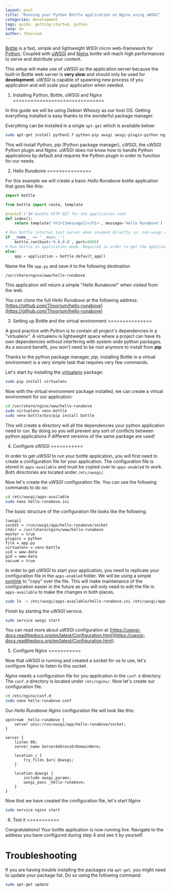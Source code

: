 ```yaml
---
layout: post
title: "Running your Python Bottle application on Nginx using uWSGI"
categories: development
tags: guide, getting-started, python
lang: en
author: thoorium
---
```


[Bottle](http://bottlepy.org/) is a fast, simple and lightweight WSGI micro web-framework for [Python](https://www.python.org/). Coupled with [uWSGI](https://uwsgi-docs.readthedocs.org/en/latest/) and [Nginx](http://nginx.org/) bottle will reach high performances to serve and distribute your content.

This setup will make use of _uWSGI_ as the application server because the built-in Bottle web server is __very slow__ and should only be used for __development__. _uWSGI_ is capable of spawning new process of you application and will scale your application when needed.

1. Installing Python, Bottle, uWSGI and Nginx
===============================

In this guide we will be using _Debian Wheezy_ as our host OS. Getting everything installed is easy thanks to the wonderful package manager.

Everything can be installed in a single ``apt-get`` which is available below:

```bash
sudo apt-get install python2.7 python-pip uwsgi uwsgi-plugin-python nginx
```

This will install Python, pip (Python package manager), uWSGI, the uWSGI Python plugin and Nginx. _uWSGI_ does not know how to handle Python applications by default and requires the Python plugin in order to function for our needs.

2. Hello Runabove
===============

For this example we will create a basic _Hello Runabove_ bottle application that goes like this:

```python
import bottle

from bottle import route, template

@route('/')# Handle HTTP GET for the application root
def index():
    return template('<h1>{{message}}</h1>', message='Hello Runabove')

# Run bottle internal test server when invoked directly ie: non-uxsgi mode
if __name__ == '__main__':
    bottle.run(host='0.0.0.0', port=8080)
# Run bottle in application mode. Required in order to get the application working with uWSGI!
else:
    app = application = bottle.default_app()
```

Name the file ``app.py`` and save it to the following destination

```bash
/usr/share/nginx/www/hello-runabove
```

This application will return a simple "Hello Runabove!" when visited from the web.

You can clone the full _Hello Runabove_ at the following address: [https://github.com/Thoorium/hello-runabove](https://github.com/Thoorium/hello-runabove)

3. Setting up Bottle and the virtual environment
===============

A good practice with Python is to contain all project's dependencies in a "virtualenv". A virtualenv is lightweight space where a project can have its own dependencies without interfering with system wide python packages. As a second benefit, you won't need to be root anymore to install from __pip__.

Thanks to the python package manager, _pip_, installing Bottle in a virtual environment is a very simple task that requires very few commands.

Let's start by installing the [virtualenv](https://virtualenv.pypa.io/) package:

```bash
sudo pip install virtualenv
```

Now with the virtual environment package installed, we can create a virtual environment for our application:

```bash
cd /usr/share/nginx/www/hello-runabove
sudo virtualenv venv-bottle
sudo venv-bottle/bin/pip install bottle
```

This will create a directory will all the dependencies your python application need to run. By doing so you will prevent any sort of conflicts between python applications if different versions of the same package are used!

4. Configure uWSGI
===========

In order to get _uWSGI_ to run your bottle application, you will first need to create a configuration file for your application. The configuration file is stored in ``apps-available`` and must be copied over to ``apps-enabled`` to work. Both directories are located under ``/etc/uwsgi/``.

Now let's create the _uWSGI_ configuration file. You can use the following commands to do so:

```bash
cd /etc/uwsgi/apps-available
sudo nano hello-runabove.ini
```

The basic structure of the configuration file looks like the following:

```
[uwsgi]
socket = /run/uwsgi/app/hello-runabove/socket
chdir = /usr/share/nginx/www/hello-runabove
master = true
plugins = python
file = app.py
virtualenv = venv-bottle
uid = www-data
gid = www-data
vacuum = true
```

In order to get _uWSGI_ to start your application, you need to replicate your configuration file in the ``apps-enabled`` folder. We will be using a simple [symlink](http://en.wikipedia.org/wiki/Symbolic_link) to "copy" over the file. This will make maintenance of the configuration easier in the future as you will only need to edit the file in ``apps-available`` to make the changes in both places.

```bash
sudo ln -s /etc/uwsgi/apps-available/hello-runabove.ini /etc/uwsgi/apps-enabled/hello-runabove.ini
```

Finish by starting the _uWSGI_ service.

```bash
sudo service uwsgi start
```

You can read more about _uWSGI_ configuration at [https://uwsgi-docs.readthedocs.org/en/latest/Configuration.html](https://uwsgi-docs.readthedocs.org/en/latest/Configuration.html)

5. Configure Nginx
===========

Now that _uWSGI_ is running and created a socket for us to use, let's configure _Nginx_ to listen to this socket.

_Nginx_ needs a configuration file for you application in the ``conf.d`` directory. The ``conf.d`` directory is located under ``/etc/nginx/``. Now let's create our configuration file.

```bash
cd /etc/nginx/conf.d
sudo nano hello-runabove.conf
```

Our _Hello Runabove_ _Nginx_ configuration file will look like this:

```
upstream _hello-runabove {
    server unix:/run/uwsgi/app/hello-runabove/socket;
}

server {
    listen 80;
    server_name ServerAddressOrDomainHere;

    location / {
        try_files $uri @uwsgi;
    }

    location @uwsgi {
        include uwsgi_params;
        uwsgi_pass _hello-runabove;
    }
}
```

Now that we have created the configuration file, let's start _Nginx_

```bash
sudo service nginx start
```

6. Test it
===========

Congratulations! Your bottle application is now running live. Navigate to the address you have configured during step 4 and see it by yourself.

Troubleshooting
===========

If you are having trouble installing the packages via ``apt-get``, you might need to update your package list. Do so using the following command:

```bash
sudo apt-get update
```
